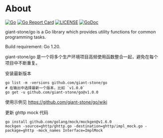 # About

[![Go](https://github.com/giant-stone/go/actions/workflows/go.yml/badge.svg)](https://github.com/giant-stone/go/actions/workflows/go.yml)
[![Go Report Card](https://goreportcard.com/badge/github.com/giant-stone/go)](https://goreportcard.com/report/github.com/giant-stone/go)
[![LICENSE](https://img.shields.io/github/license/giant-stone/go.svg?style=flat-square)](https://github.com/giant-stone/go/blob/master/LICENSE)
[![GoDoc](https://godoc.org/github.com/giant-stone/go?status.svg)](https://godoc.org/github.com/giant-stone/go)

giant-stone/go is a Go library which provides utility functions for common programming tasks.

Build requirement: Go 1.20.

giant-stone/go 是一个将多个生产环境项目高频使用函数整合一起，避免在每个项目中不断重复。

安装最新版本

    go list -m -versions github.com/giant-stone/go
    # 在输出中选择最新一个版本，比如 `v1.0.0`
    go get -u github.com/giant-stone/go@v1.0.0

使用示例见 https://github.com/giant-stone/go/wiki

更新 ghttp mock 代码

    go install github.com/golang/mock/mockgen@v1.6.0
    mockgen -source=ghttp/ghttp.go -destination=ghttp/impl_mock.go -package=ghttp -mock_names Interface=ImplMock


